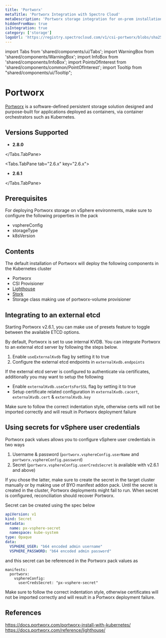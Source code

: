 ```yaml
---
title: 'Portworx'
metaTitle: 'Portworx Integration with Spectro Cloud'
metaDescription: 'Portworx storage integration for on-prem installations'
hiddenFromNav: true
isIntegration: true
category: ['storage']
logoUrl: 'https://registry.spectrocloud.com/v1/csi-portworx/blobs/sha256:e27bc9aaf22835194ca38062061c29b5921734eed922e57d693d15818ade7486?type=image/png'
---
```


import Tabs from 'shared/components/ui/Tabs';
import WarningBox from 'shared/components/WarningBox';
import InfoBox from 'shared/components/InfoBox';
import PointsOfInterest from 'shared/components/common/PointOfInterest';
import Tooltip from "shared/components/ui/Tooltip";

# Portworx

[Portworx](https://portworx.com/) is a software-defined persistent storage solution designed and purpose-built for applications deployed as containers, via container orchestrators such as Kubernetes.

## Versions Supported

<Tabs>
<Tabs.TabPane tab="2.8.x" key="2.8.x">

* **2.8.0** 

</Tabs.TabPane>

<Tabs.TabPane tab="2.6.x" key="2.6.x">

* **2.6.1** 

</Tabs.TabPane>
</Tabs>

## Prerequisites

For deploying Portworx storage on vSphere environments, make sure to configure the following properties in the pack
* vsphereConfig
* storageType
* k8sVersion

## Contents

The default installation of Portworx will deploy the following components in the Kubernetes cluster
* Portworx
* CSI Provisioner
* [Lighthouse](https://docs.portworx.com/reference/lighthouse/)
* [Stork](https://github.com/libopenstorage/stork)
* Storage class making use of portworx-volume provisioner  

## Integrating to an external etcd

Starting Portworx v2.6.1, you can make use of presets feature to toggle between the available ETCD options.

By default, Portworx is set to use internal KVDB. You can integrate Portworx to an external etcd server by following the steps below.
1. Enable `useExternalKvdb` flag by setting it to true
2. Configure the external etcd endpoints in `externalKvdb.endpoints`

If the external etcd server is configured to authenticate via certificates, additionally you may want to setup the following
* Enable `externalKvdb.useCertsForSSL` flag by setting it to true
* Setup certificate related configuration in `externalKvdb.cacert`, `externalKvdb.cert` & `externalKvdb.key`

<WarningBox>
Make sure to follow the correct indentation style, otherwise certs will not be imported correctly and will result in Portworx deployment failure
</WarningBox>

## Using secrets for vSphere user credentials

Portworx pack values allows you to configure vSphere user credentials in two ways
1. Username & password (`portworx.vsphereConfig.userName` and `portworx.vsphereConfig.password`)
2. Secret (`portworx.vsphereConfig.userCredsSecret` is available with v2.6.1 and above)

If you chose the latter, make sure to create the secret in the target cluster manually or by making use of BYO manifest addon pack.
<WarningBox>
Until the secret is created in the cluster, Portworx deployments might fail to run. When secret is configured, reconciliation should recover Portworx.
</WarningBox>

Secret can be created using the spec below
```yaml
apiVersion: v1
kind: Secret
metadata:
  name: px-vsphere-secret
  namespace: kube-system
type: Opaque
data:
  VSPHERE_USER: "b64 encoded admin username"
  VSPHERE_PASSWORD: "b64 encoded admin password"
```  
and this secret can be referenced in the Portworx pack values as
```
manifests:
  portworx:
    vsphereConfig:
      userCredsSecret: "px-vsphere-secret"
``` 

Make sure to follow the correct indentation style, otherwise certificates will not be imported correctly and will result in a Portworx deployment failure.

## References

https://docs.portworx.com/portworx-install-with-kubernetes/
https://docs.portworx.com/reference/lighthouse/
